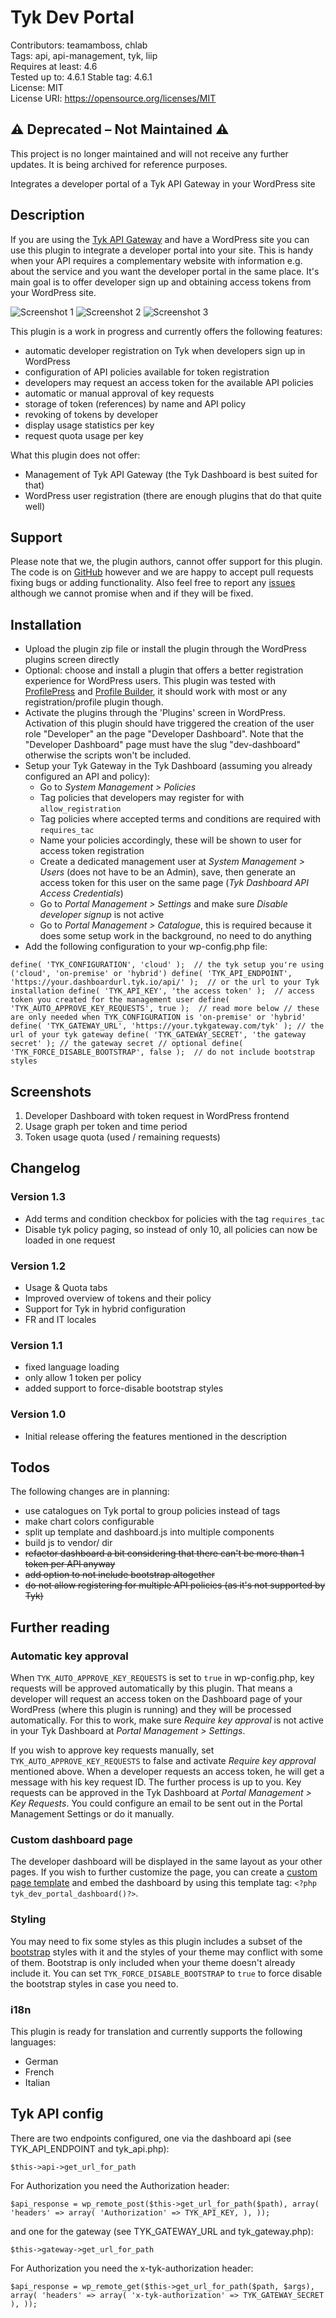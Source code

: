 # Tyk Dev Portal

Contributors: teamamboss, chlab		
Tags: api, api-management, tyk, liip		
Requires at least: 4.6 		
Tested up to: 4.6.1	
Stable tag: 4.6.1	
License: MIT										
License URI: https://opensource.org/licenses/MIT

## ⚠️ Deprecated – Not Maintained ⚠️

This project is no longer maintained and will not receive any further updates. It is being archived for reference purposes.

Integrates a developer portal of a Tyk API Gateway in your WordPress site

## Description

If you are using the [Tyk API Gateway](http://www.tyk.io) and have a WordPress site you can use this plugin to integrate a developer portal into your site. This is handy when your API requires a complementary website with information e.g. about the service and you want the developer portal in the same place. It's main goal is to offer developer sign up and obtaining access tokens from your WordPress site.

![Screenshot 1](./screenshot-1.png)
![Screenshot 2](./screenshot-2.png)
![Screenshot 3](./screenshot-3.png)

This plugin is a work in progress and currently offers the following features:

* automatic developer registration on Tyk when developers sign up in WordPress
* configuration of API policies available for token registration
* developers may request an access token for the available API policies
* automatic or manual approval of key requests
* storage of token (references) by name and API policy
* revoking of tokens by developer
* display usage statistics per key
* request quota usage per key

What this plugin does not offer:

* Management of Tyk API Gateway (the Tyk Dashboard is best suited for that)
* WordPress user registration (there are enough plugins that do that quite well)

## Support

Please note that we, the plugin authors, cannot offer support for this plugin. The code is on [GitHub](https://github.com/liip/wp-tyk-dev-portal) however and we are happy to accept pull requests fixing bugs or adding functionality. Also feel free to report any [issues](https://github.com/liip/wp-tyk-dev-portal/issues) although we cannot promise when and if they will be fixed.

## Installation

* Upload the plugin zip file or install the plugin through the WordPress plugins screen directly
* Optional: choose and install a plugin that offers a better registration experience for WordPress users. This plugin was tested with [ProfilePress](https://wordpress.org/plugins/ppress/) and [Profile Builder](https://wordpress.org/plugins/profile-builder/), it should work with most or any registration/profile plugin though.
* Activate the plugins through the 'Plugins' screen in WordPress. Activation of this plugin should have triggered the creation of the user role "Developer" an the page "Developer Dashboard". Note that the "Developer Dashboard" page must have the slug "dev-dashboard" otherwise the scripts won't be included.
* Setup your Tyk Gateway in the Tyk Dashboard (assuming you already configured an API and policy):
	* Go to *System Management > Policies*
	* Tag policies that developers may register for with `allow_registration`
	* Tag policies where accepted terms and conditions are required with `requires_tac`
	* Name your policies accordingly, these will be shown to user for access token registration
	* Create a dedicated management user at *System Management > Users* (does not have to be an Admin), save, then generate an access
	token for this user on the same page (*Tyk Dashboard API Access Credentials*)
	* Go to *Portal Management > Settings* and make sure *Disable developer signup* is not active
	* Go to *Portal Management > Catalogue*, this is required because it does some setup work in the background, no need to do anything
* Add the following configuration to your wp-config.php file:


`
define( 'TYK_CONFIGURATION', 'cloud' );  // the tyk setup you're using ('cloud', 'on-premise' or 'hybrid')
define( 'TYK_API_ENDPOINT', 'https://your.dashboardurl.tyk.io/api/' );  // or the url to your Tyk installation
define( 'TYK_API_KEY', 'the access token' );  // access token you created for the management user
define( 'TYK_AUTO_APPROVE_KEY_REQUESTS', true );  // read more below
// these are only needed when TYK_CONFIGURATION is 'on-premise' or 'hybrid'
define( 'TYK_GATEWAY_URL', 'https://your.tykgateway.com/tyk' ); // the url of your tyk gateway
define( 'TYK_GATEWAY_SECRET', 'the gateway secret' ); // the gateway secret
// optional
define( 'TYK_FORCE_DISABLE_BOOTSTRAP', false );  // do not include bootstrap styles
`

## Screenshots

1. Developer Dashboard with token request in WordPress frontend
2. Usage graph per token and time period
3. Token usage quota (used / remaining requests)

## Changelog

### Version 1.3

* Add terms and condition checkbox for policies with the tag `requires_tac`
* Disable tyk policy paging, so instead of only 10, all policies can now be loaded in one request

### Version 1.2

* Usage & Quota tabs
* Improved overview of tokens and their policy
* Support for Tyk in hybrid configuration
* FR and IT locales

### Version 1.1

* fixed language loading
* only allow 1 token per policy
* added support to force-disable bootstrap styles

### Version 1.0

* Initial release offering the features mentioned in the description

## Todos

The following changes are in planning:

* use catalogues on Tyk portal to group policies instead of tags
* make chart colors configurable
* split up template and dashboard.js into multiple components
* build js to vendor/ dir
* ~~refactor dashboard a bit considering that there can't be more than 1 token per API anyway~~
* ~~add option to not include bootstrap altogether~~
* ~~do not allow registering for multiple API policies (as it's not supported by Tyk)~~

## Further reading

### Automatic key approval

When `TYK_AUTO_APPROVE_KEY_REQUESTS` is set to `true` in wp-config.php, key requests will be approved automatically by this plugin. That means a developer will request an access token on the Dashboard page of your WordPress (where this plugin is running) and they will be processed automatically. For this to work, make sure *Require key approval* is not active in your Tyk Dashboard at *Portal Management > Settings*.

If you wish to approve key requests manually, set `TYK_AUTO_APPROVE_KEY_REQUESTS` to false and activate *Require key approval* mentioned above. When a developer requests an access token, he will get a message with his key request ID. The further process is up to you. Key requests can be approved in the Tyk Dashboard at *Portal Management > Key Requests*. You could configure an email to be sent out in the Portal Management Settings or do it manually.

### Custom dashboard page

The developer dashboard will be displayed in the same layout as your other pages. If you wish to further customize the page, you can create a [custom page template](https://developer.wordpress.org/themes/template-files-section/page-template-files/page-templates/) and embed the dashboard by using this template tag: `<?php tyk_dev_portal_dashboard()?>`.

### Styling

You may need to fix some styles as this plugin includes a subset of the [bootstrap](http://www.getbootstrap.com) styles with it and the styles of your theme may conflict with some of them. Bootstrap is only included when your theme doesn't already include it. You can set `TYK_FORCE_DISABLE_BOOTSTRAP` to `true` to force disable the bootstrap styles in case you need to.

### i18n

This plugin is ready for translation and currently supports the following languages:

* German
* French
* Italian

## Tyk API config

There are two endpoints configured, one via the dashboard api (see TYK_API_ENDPOINT and tyk_api.php):

`$this->api->get_url_for_path`

For Authorization you need the Authorization header:

`$api_response = wp_remote_post($this->get_url_for_path($path), array(
	'headers' => array(
		'Authorization' => TYK_API_KEY,
	),
));`

and one for the gateway (see TYK_GATEWAY_URL and tyk_gateway.php):

`$this->gateway->get_url_for_path`

For Authorization you need the x-tyk-authorization header:

`$api_response = wp_remote_get($this->get_url_for_path($path, $args), array(
	'headers' => array(
		'x-tyk-authorization' => TYK_GATEWAY_SECRET
	),
));`

